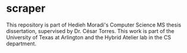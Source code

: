 # scraper
This repository is part of Hedieh Moradi's Computer Science MS thesis dissertation, supervised by Dr. César Torres. This work is part of the University of Texas at Arlington and the Hybrid Atelier lab in the CS department.
